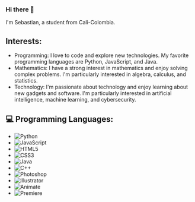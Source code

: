 ### Hi there 👋

I'm Sebastian, a student from Cali-Colombia.

## Interests:
- Programming: I love to code and explore new technologies. My favorite programming languages are Python, JavaScript, and Java.
- Mathematics: I have a strong interest in mathematics and enjoy solving complex problems. I'm particularly interested in algebra, calculus, and statistics.
- Technology: I'm passionate about technology and enjoy learning about new gadgets and software. I'm particularly interested in artificial intelligence, machine learning, and cybersecurity.

## 💻 Programming Languages:
- ![Python](https://img.shields.io/badge/-Python-3776AB?style=flat-square&logo=python&logoColor=white)
- ![JavaScript](https://img.shields.io/badge/-JavaScript-F7DF1E?style=flat-square&logo=javascript&logoColor=black)
- ![HTML5](https://img.shields.io/badge/-HTML5-E34F26?style=flat-square&logo=html5&logoColor=white)
- ![CSS3](https://img.shields.io/badge/-CSS3-1572B6?style=flat-square&logo=css3&logoColor=white)
- ![Java](https://img.shields.io/badge/-Java-007396?style=flat-square&logo=java&logoColor=white)
- ![C++](https://img.shields.io/badge/-C++-00599C?style=flat-square&logo=c%2B%2B&logoColor=white)
- ![Photoshop](https://img.shields.io/badge/-Photoshop-31A8FF?style=flat-square&logo=adobe-photoshop&logoColor=white)
- ![Illustrator](https://img.shields.io/badge/-Illustrator-FF9A00?style=flat-square&logo=adobe-illustrator&logoColor=white)
- ![Animate](https://img.shields.io/badge/-Animate-FF0000?style=flat-square&logo=adobe-animate&logoColor=white)
- ![Premiere](https://img.shields.io/badge/-Premiere-9999FF?style=flat-square&logo=adobe-premiere-pro&logoColor=white)
